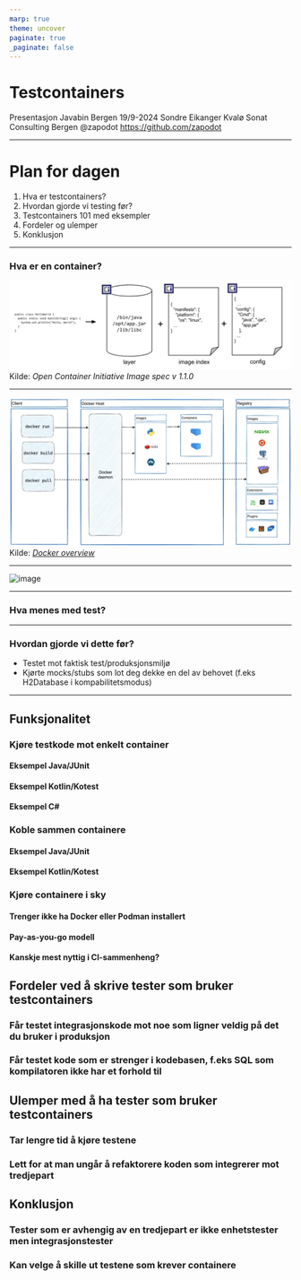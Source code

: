 ```yaml
---
marp: true
theme: uncover
paginate: true
_paginate: false
---
```

# Testcontainers

Presentasjon Javabin Bergen 19/9-2024
Sondre Eikanger Kvalø 
Sonat Consulting Bergen
@zapodot https://github.com/zapodot

---
<!-- 
header: 'Testcontainers'
footer: 'Javabin Bergen 19/9-2024'
-->

# Plan for dagen
 1. Hva er testcontainers?
 1. Hvordan gjorde vi testing før?
 1. Testcontainers 101 med eksempler
 1. Fordeler og ulemper
 1. Konklusjon

---
### Hva er en container?
[![width:1000](assets/oci.png)](https://github.com/opencontainers/image-spec/releases/download/v1.1.0/oci-image-spec-v1.1.0.pdf)
Kilde: *Open Container Initiative Image spec v 1.1.0*

---
![width:1000](assets/docker-architecture.png)
Kilde: *[Docker overview](https://docs.docker.com/get-started/docker-overview/)*

---
![image](https://testcontainers.com/getting-started/images/test-workflow.png)


---

### Hva menes med test?
---

### Hvordan gjorde vi dette før?
- Testet mot faktisk test/produksjonsmiljø
- Kjørte mocks/stubs som lot deg dekke en del av behovet (f.eks H2Database i kompabilitetsmodus)
---
## Funksjonalitet
### Kjøre testkode mot enkelt container
#### Eksempel Java/JUnit
#### Eksempel Kotlin/Kotest
#### Eksempel C#
### Koble sammen containere
#### Eksempel Java/JUnit
#### Eksempel Kotlin/Kotest
### Kjøre containere i sky
#### Trenger ikke ha Docker eller Podman installert
#### Pay-as-you-go modell
#### Kanskje mest nyttig i CI-sammenheng?

## Fordeler ved å skrive tester som bruker testcontainers
### Får testet integrasjonskode mot noe som ligner veldig på det du bruker i produksjon
### Får testet kode som er strenger i kodebasen, f.eks SQL som kompilatoren ikke har et forhold til
## Ulemper med å ha tester som bruker testcontainers
### Tar lengre tid å kjøre testene
### Lett for at man ungår å refaktorere koden som integrerer mot tredjepart

## Konklusjon
### Tester som er avhengig av en tredjepart er ikke enhetstester men integrasjonstester
### Kan velge å skille ut testene som krever containere
